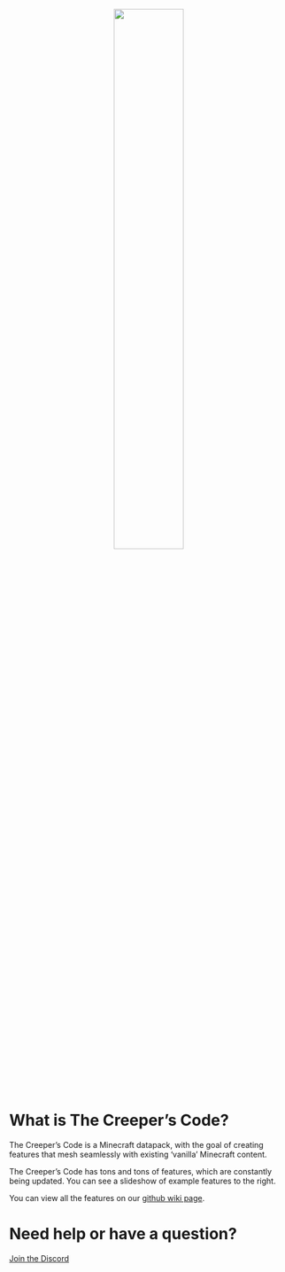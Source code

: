<p align="center">
  <img width='50%' src="https://github.com/TheNuclearNexus/smithed/blob/master/public/sponsored_project.png?raw=true">
</p>

# What is The Creeper’s Code?
The Creeper’s Code is a Minecraft datapack, with the goal of creating features that mesh seamlessly with existing ‘vanilla’ Minecraft content.

The Creeper’s Code has tons and tons of features, which are constantly being updated. You can see a slideshow of example features to the right.

You can view all the features on our [github wiki page](https://github.com/CreeperMagnet/the-creepers-code/wiki).

# Need help or have a question?
[Join the Discord](https://discord.gg/J3AtMSW)
